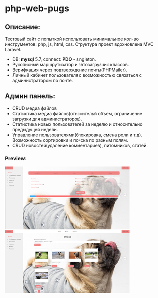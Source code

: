 # php-web-pugs
## Описание:
Тестовый сайт с попыткой использовать минимальное кол-во инструментов: php, js, html, css. Структура проект вдохновлена MVC Laravel.

- DB: **mysql** 5.7, connect: **PDO** - singleton.
- Рукописный маршрутизатор и автозагрузчик классов.
- Верифкация через подтверждение почты(PHPMailer).
- Личный кабинет пользователя с возможностью связаться с администратором по почте.

## Админ панель:

- CRUD медиа файлов
- Статистика медиа файлов(относительй объем, ограничение загрузки для администраторов).
- Статистика новых пользователей за неделю и относительно предыдущей недели.
- Управление пользователями(блокировка, смена роли и т.д). Возможность сортировки и поиска по разным полям.
- CRUD новостей(удаление комментариев), питомников, статей.

### Preview:

<img src="./resources/preview/Screenshot_8102.png" alt="1" width="400"/>
<img src="./resources/preview/Screenshot_89.png" alt="2" width="400"/>

